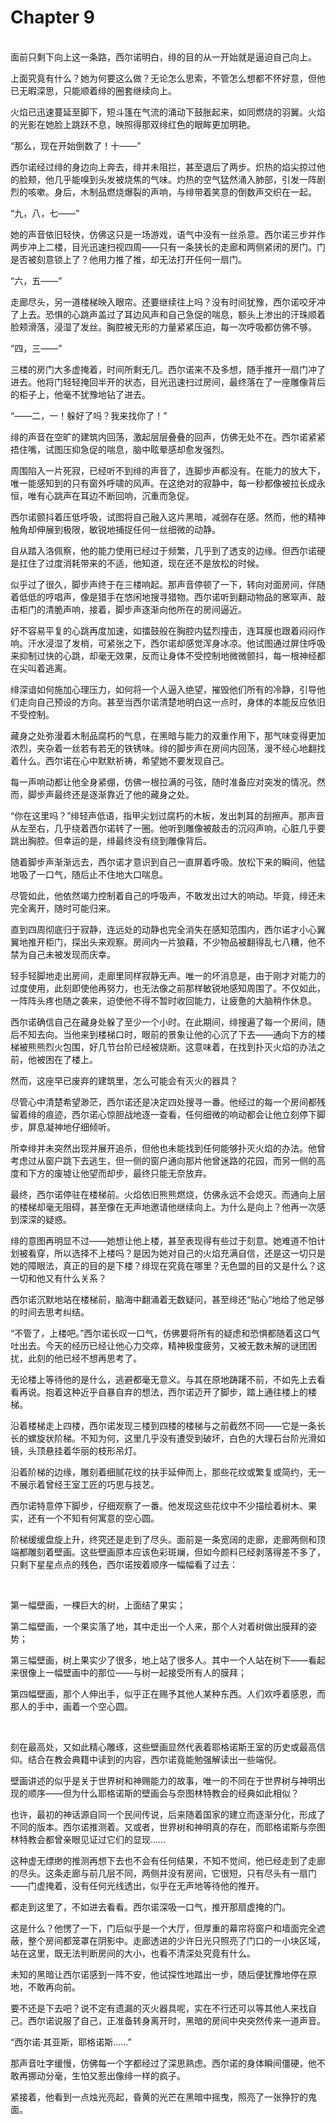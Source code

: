 # Chapter 9

<br>
面前只剩下向上这一条路，西尔诺明白，绯的目的从一开始就是逼迫自己向上。

上面究竟有什么？她为何要这么做？无论怎么思索，不管怎么想都不怀好意，但他已无暇深思，只能顺着绯的圈套继续向上。

火焰已迅速蔓延至脚下，短斗篷在气流的涌动下鼓胀起来，如同燃烧的羽翼。火焰的光影在她脸上跳跃不息，映照得那双绯红色的眼眸更加明艳。

“那么，现在开始倒数了！十——”

西尔诺经过绯的身边向上奔去，绯并未阻拦，甚至退后了两步。炽热的焰尖掠过他的脸颊，他几乎能嗅到头发被烧焦的气味。灼热的空气猛然涌入肺部，引发一阵剧烈的咳嗽。身后，木制品燃烧爆裂的声响，与绯带着笑意的倒数声交织在一起。

“九，八，七——”

她的声音依旧轻快，仿佛这只是一场游戏，语气中没有一丝杀意。西尔诺三步并作两步冲上二楼，目光迅速扫视四周——只有一条狭长的走廊和两侧紧闭的房门。门是否被刻意锁上了？他用力推了推，却无法打开任何一扇门。

“六，五——”

走廊尽头，另一道楼梯映入眼帘。还要继续往上吗？没有时间犹豫，西尔诺咬牙冲了上去。恐惧的心跳声盖过了耳边风声和自己急促的喘息，额头上渗出的汗珠顺着脸颊滑落，浸湿了发丝。胸腔被无形的力量紧紧压迫，每一次呼吸都仿佛不够。

“四，三——”

三楼的房门大多虚掩着，时间所剩无几。西尔诺来不及多想，随手推开一扇门冲了进去。他将门轻轻掩回半开的状态，目光迅速扫过房间，最终落在了一座雕像背后的柜子上，他毫不犹豫地钻了进去。

“——二，一！躲好了吗？我来找你了！”

绯的声音在空旷的建筑内回荡，激起层层叠叠的回声，仿佛无处不在。西尔诺紧紧捂住嘴，试图压抑急促的喘息，脑中眩晕感却愈发强烈。

周围陷入一片死寂，已经听不到绯的声音了，连脚步声都没有。在能力的放大下，唯一能感知到的只有窗外呼啸的风声。在这绝对的寂静中，每一秒都像被拉长成永恒，唯有心跳声在耳边不断回响，沉重而急促。

西尔诺颤抖着压低呼吸，试图将自己融入这片黑暗，减弱存在感。然而，他的精神触角却伸展到极限，敏锐地捕捉任何一丝细微的动静。

自从踏入洛佩察，他的能力使用已经过于频繁，几乎到了透支的边缘。但西尔诺硬是扛住了过度消耗带来的不适，他知道，现在还不是放松的时候。

似乎过了很久，脚步声终于在三楼响起。那声音停顿了一下，转向对面房间，伴随着低低的哼唱声，像是猎手在悠闲地搜寻猎物。西尔诺听到翻动物品的窸窣声、敲击柜门的清脆声响，接着，脚步声逐渐向他所在的房间逼近。

好不容易平复的心跳再度加速，如擂鼓般在胸腔内猛烈撞击，连耳膜也跟着闷闷作响。汗水浸湿了发梢，可紧张之下，西尔诺却感觉浑身冰凉。他试图通过屏住呼吸来抑制过快的心跳，却毫无效果，反而让身体不受控制地微微颤抖，每一根神经都在尖叫着逃离。

绯深谙如何施加心理压力，如何将一个人逼入绝望，摧毁他们所有的冷静，引导他们走向自己预设的方向。甚至当西尔诺清楚地明白这一点时，身体的本能反应依旧不受控制。

藏身之处弥漫着木制品腐朽的气息，在黑暗与能力的双重作用下，那气味变得更加浓烈，夹杂着一丝若有若无的铁锈味。绯的脚步声在房间内回荡，漫不经心地翻找着什么。西尔诺在心中默默祈祷，希望她不要发现自己。

每一声响动都让他全身紧绷，仿佛一根拉满的弓弦，随时准备应对突发的情况。然而，脚步声最终还是逐渐靠近了他的藏身之处。

“你在这里吗？”绯轻声低语，指甲尖划过腐朽的木板，发出刺耳的刮擦声。那声音从左至右，几乎绕着西尔诺转了一圈。他听到雕像被敲击的沉闷声响，心脏几乎要跳出胸腔。但幸运的是，绯最终没有绕到雕像背后。

随着脚步声渐渐远去，西尔诺才意识到自己一直屏着呼吸。放松下来的瞬间，他猛地吸了一口气，随后止不住地大口喘息。

尽管如此，他依然竭力控制着自己的呼吸声，不敢发出过大的响动。毕竟，绯还未完全离开，随时可能归来。

直到四周彻底归于寂静，连远处的动静也完全消失在感知范围内，西尔诺才小心翼翼地推开柜门，探出头来观察。房间内一片狼藉，不少物品被翻得乱七八糟，他不禁为自己未被发现而庆幸。

轻手轻脚地走出房间，走廊里同样寂静无声。唯一的坏消息是，由于刚才对能力的过度使用，此刻即使他再努力，也无法像之前那样敏锐地感知周围了。不仅如此，一阵阵头疼也随之袭来，迫使他不得不暂时收回能力，让疲惫的大脑稍作休息。

西尔诺确信自己在藏身处躲了至少一个小时。在此期间，绯搜遍了每一个房间，随后不知去向。当他来到楼梯口时，眼前的景象让他的心沉了下去——通向下方的楼梯被熊熊烈火包围，好几节台阶已经被烧断。这意味着，在找到扑灭火焰的办法之前，他被困在了楼上。

然而，这座早已废弃的建筑里，怎么可能会有灭火的器具？

尽管心中清楚希望渺茫，西尔诺还是决定四处搜寻一番。他经过的每一个房间都残留着绯的痕迹，西尔诺心惊胆战地逐一查看，任何细微的响动都会让他立刻停下脚步，屏息凝神地仔细倾听。

所幸绯并未突然出现并展开追杀，但他也未能找到任何能够扑灭火焰的办法。他曾考虑过从窗户跳下去逃生，但一侧的窗户通向那片他曾迷路的花园，而另一侧的高度和下方的废墟让他望而却步，最终只能无奈放弃。

最终，西尔诺停驻在楼梯前。火焰依旧熊熊燃烧，仿佛永远不会熄灭。而通向上层的楼梯却毫无阻碍，甚至像在无声地邀请他继续向上。为什么是向上？他再一次感到深深的疑惑。

绯的意图再明显不过——她想让他上楼，甚至表现得有些过于刻意。她难道不怕计划被看穿，所以选择不上楼吗？是因为她对自己的火焰充满自信，还是这一切只是她的障眼法，真正的目的是下楼？绯现在究竟在哪里？无色盟的目的又是什么？这一切和他又有什么关系？

西尔诺沉默地站在楼梯前，脑海中翻涌着无数疑问，甚至绯还“贴心”地给了他足够的时间去思考纠结。

“不管了，上楼吧。”西尔诺长叹一口气，仿佛要将所有的疑虑和恐惧都随着这口气吐出去。今天的经历已经让他心力交瘁，精神极度疲劳，又被无数未解的谜团困扰，此刻的他已经不想再思考了。

无论楼上等待他的是什么，逃避都毫无意义。与其在原地踌躇不前，不如先上去看看再说。抱着这种近乎自暴自弃的想法，西尔诺迈开了脚步，踏上通往楼上的楼梯。

沿着楼梯走上四楼，西尔诺发现三楼到四楼的楼梯与之前截然不同——它是一条长长的螺旋状阶梯。不知为何，这里几乎没有遭受到破坏，白色的大理石台阶光滑如镜，头顶悬挂着华丽的枝形吊灯。

沿着阶梯的边缘，雕刻着细腻花纹的扶手延伸而上，那些花纹或繁复或简约，无一不展示着曾经王室工匠的巧思与技艺。

西尔诺特意停下脚步，仔细观察了一番。他发现这些花纹中不少描绘着树木、果实，还有一个不知有何寓意的空心圆。

阶梯缓缓盘旋上升，终究还是走到了尽头。面前是一条宽阔的走廊，走廊两侧和顶端都雕刻着壁画。这些壁画原本应该色彩斑斓，但如今颜料已经剥落得差不多了，只剩下星星点点的残色，西尔诺按着顺序一幅幅看了过去：

<br>

第一幅壁画，一棵巨大的树，上面结了果实；

第二幅壁画，一个果实落了地，其中走出一个人来，那个人对着树做出膜拜的姿势；

第三幅壁画，树上果实少了很多，地上站了很多人。其中一个人站在树下——看起来很像上一幅壁画中的那位——与树一起接受所有人的膜拜；

第四幅壁画，那个人伸出手，似乎正在赐予其他人某种东西。人们欢呼着感恩，而那人的手中，画着一个空心圆。

<br>

刻在最高处，又如此精心雕琢，这些壁画显然代表着耶格诺斯王室的历史或最高信仰。结合在教会典籍中读到的内容，西尔诺竟能勉强解读出一些端倪。

壁画讲述的似乎是关于世界树和神赐能力的故事，唯一的不同在于世界树与神明出现的顺序——但为什么耶格诺斯的壁画会与奈图林特教会的经典如此相似？

也许，最初的神话源自同一个民间传说，后来随着国家的建立而逐渐分化，形成了不同的版本。西尔诺推测着。又或者，世界树和神明真的存在，而耶格诺斯与奈图林特教会都曾亲眼见证过它们的显现……

这种虚无缥缈的推测再想下去也不会有任何结果，不知不觉间，他已经走到了走廊的尽头。这条走廊与前几层不同，两侧并没有房间，它很短，只有尽头有一扇门——门虚掩着，没有任何光线透出，似乎在无声地等待他的推开。

都走到这里了，不如进去看看。西尔诺深吸一口气，推开那扇虚掩的门。

这是什么？他愣了一下，门后似乎是一个大厅，但厚重的幕帘将窗户和墙面完全遮蔽，整个房间都笼罩在阴影中。走廊透进的少许日光只照亮了门口的一小块区域，站在这里，既无法判断房间的大小，也看不清深处究竟有什么。

未知的黑暗让西尔诺感到一阵不安，他试探性地踏出一步，随后便犹豫地停在原地，不敢再向前。

要不还是下去吧？说不定有遗漏的灭火器具呢，实在不行还可以等其他人来找自己。西尔诺说服了自己，正准备转身离开时，黑暗的房间中央突然传来一道声音。

“西尔诺·其亚斯，耶格诺斯……”

那声音吐字缓慢，仿佛每一个字都经过了深思熟虑。西尔诺的身体瞬间僵硬，他不敢再挪动分毫，生怕又惹出像绯一样的疯子。

紧接着，他看到一点烛光亮起，昏黄的光芒在黑暗中摇曳，照亮了一张狰狞的鬼面。
